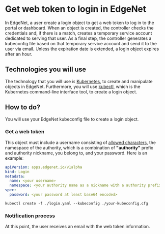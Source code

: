 # Get web token to login in EdgeNet

In EdgeNet, a user create a login object to get a web token to log in to the portal or dashboard. When an object is created, the controller checks the credentials and, if there is a match, creates a temporary service account dedicated to serving that user. As a final step, the controller generates a kubeconfig file based on that temporary service account and send it to the user via email. Unless the expiration date is extended, a login object expires after an hour.

## Technologies you will use
The technology that you will use is [Kubernetes](https://kubernetes.io/), to create
and manipulate objects in EdgeNet. Furthermore, you will use [kubectl](https://kubernetes.io/docs/reference/kubectl/overview/), which is the Kubernetes command-line interface
tool, to create a login object.

## How to do?

You will use your EdgeNet kubeconfig file to create a login object.

### Get a web token
This object must include a username consisting of [allowed characters](https://kubernetes.io/docs/concepts/overview/working-with-objects/names/), the namespace of the authority, which is a combination of **"authority"** prefix and authority nickname, you belong to, and your password. Here is an example:

```yaml
apiVersion: apps.edgenet.io/v1alpha
kind: Login
metadata:
  name: <your username>
  namespace: <your authority name as a nickname with a authority prefix, e.g. authority-sorbonne-university>
spec:
  password: <your password at least base64 encoded>
```

```
kubectl create -f ./login.yaml --kubeconfig ./your-kubeconfig.cfg
```

### Notification process

At this point, the user receives an email with the web token information.
